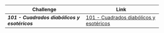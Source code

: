 | Challenge | Link |
| ------------------ | ------------------|
| ***101 - Cuadrados diabólicos y esotéricos***  | [101 - Cuadrados diabólicos y esotéricos](https://github.com/OscarCaro/competitive-programming/blob/master/AceptaElReto/101_CuadradosDiabolicosYEsotericos.cpp)|
